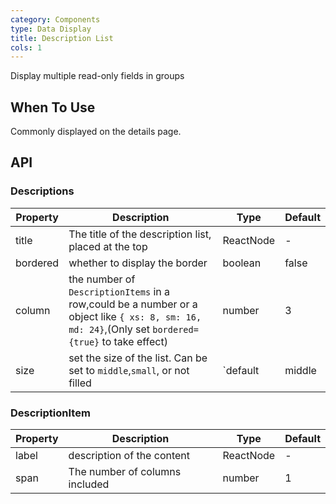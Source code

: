```yaml
---
category: Components
type: Data Display
title: Description List
cols: 1
---
```


Display multiple read-only fields in groups

## When To Use

Commonly displayed on the details page.

## API

### Descriptions

| Property | Description | Type | Default |
| --- | --- | --- | --- |
| title | The title of the description list, placed at the top | ReactNode | - |
| bordered | whether to display the border | boolean | false |
| column | the number of `DescriptionItems` in a row,could be a number or a object like `{ xs: 8, sm: 16, md: 24}`,(Only set `bordered={true}` to take effect) | number | 3 |
| size | set the size of the list. Can be set to `middle`,`small`, or not filled | `default | middle | small` | false |

### DescriptionItem

| Property | Description                    | Type      | Default |
| -------- | ------------------------------ | --------- | ------- |
| label    | description of the content     | ReactNode | -       |
| span     | The number of columns included | number    | 1       |
